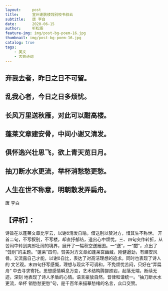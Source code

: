 ```yaml
---
layout:     post
title:      宣州谢朓楼饯别校书叔云
subtitle:   唐 李白
date:       2020-06-15
author:     听松阁
feature-img: img/post-bg-poem-16.jpg
thumbnail: img/post-bg-poem-16.jpg
catalog: true
tags:
    - 美文
    - 古典诗词
---
```


## 弃我去者，昨日之日不可留。   
## 乱我心者，今日之日多烦忧。   
## 长风万里送秋雁，对此可以酣高楼。   
## 蓬莱文章建安骨，中间小谢又清发。   
## 俱怀逸兴壮思飞，欲上青天览日月。   
## 抽刀断水水更流，举杯消愁愁更愁。   
## 人生在世不称意，明朝散发弄扁舟。 

唐 李白

## 【评析】：

诗旨在以蓬莱文章比李云，以谢清发自喻。借送别以赞对方，惜其生不称世。 开首二句，不写叙别，不写楼，却直抒郁结，道出心中烦忧。三、四句突作转折，从 苦闷中转到爽郎壮阔的境界，展开了一幅秋空送雁图。一“送”，一“酣”，点出了 “饯别”的主题。“蓬莱”四句，赞美对方文章如蓬莱宫幽藏，刚健遒劲，有建安风 骨。又流露自己才能，以谢自比，表达了对高洁理想的追求。同时也表现了诗人的 文艺观。末四句抒写感慨，理想与现实不可调和，不免烦忧苦闷，只好在“弄扁舟” 中去寻求寄托。思想感情瞬息万变，艺术结构腾挪跌宕，起落无端，断续无迹，深刻 地表现了诗人矛盾的心情。语言豪放自然，音律和谐统一。“抽刀断水水更流，举杯 销愁愁更愁”句，是千百年来描摹愁绪的名言，众口交赞。

